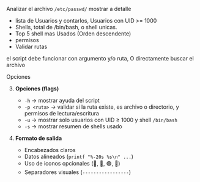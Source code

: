 Analizar el archivo `/etc/passwd/`
mostrar a detalle

- lista de Usuarios y contarlos, Usuarios con UID >= 1000
- Shells, total de /bin/bash, o shell unicas.
- Top 5 shell mas Usados (Orden descendente)
- permisos
- Validar rutas

el script debe funcionar con argumento y/o ruta, O directamente buscar el archivo

Opciones

3. **Opciones (flags)**
   - `-h` → mostrar ayuda del script
   - `-p <ruta>` → validar si la ruta existe, es archivo o directorio, y permisos de lectura/escritura
   - `-u` → mostrar solo usuarios con UID ≥ 1000 y shell `/bin/bash`
   - `-s` → mostrar resumen de shells usado

4. **Formato de salida**
   - Encabezados claros
   - Datos alineados (`printf "%-20s %s\n" ...`)
   - Uso de iconos opcionales (📄, 📁, 🟢, 🔴)
   - Separadores visuales (`-----------------`)
